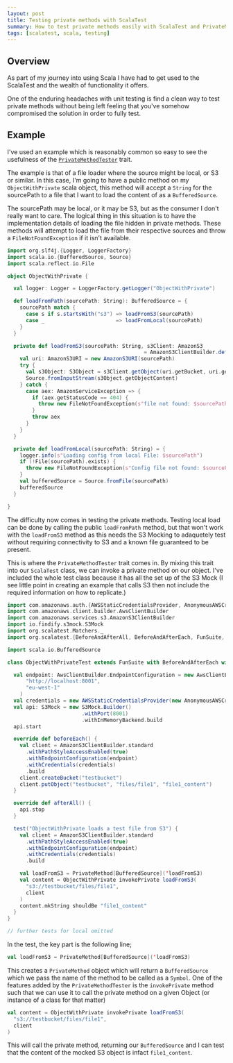 ```yaml
---
layout: post
title: Testing private methods with ScalaTest
summary: How to test private methods easily with ScalaTest and PrivateMethodTester
tags: [scalatest, scala, testing]
---
```


## Overview

As part of my journey into using Scala I have had to get used to the ScalaTest and the wealth of functionality it offers. 

One of the enduring headaches with unit testing is find a clean way to test private methods without being left feeling that you've somehow compromised the solution in order to fully test.



## Example
I've used an example which is reasonably common so easy to see the usefulness of the [`PrivateMethodTester`](http://doc.scalatest.org/3.0.1/#org.scalatest.PrivateMethodTester) trait. 

The example is that of a file loader where the source might be local, or S3 or similar. In this case, I'm going to have a public method on my `ObjectWithPrivate` scala object, this method will accept a `String` for the sourcePath to a file that I want to load the content of as a `BufferedSource`.

The sourcePath may be local, or it may be S3, but as the consumer I don't really want to care. The logical thing in this situation is to have the implementation details of loading the file hidden in private methods. These methods will attempt to load the file from their respective sources and throw a `FileNotFoundException` if it isn't available.


```scala
import org.slf4j.{Logger, LoggerFactory}
import scala.io.{BufferedSource, Source}
import scala.reflect.io.File

object ObjectWithPrivate {

  val logger: Logger = LoggerFactory.getLogger("ObjectWithPrivate")

  def loadFromPath(sourcePath: String): BufferedSource = {
    sourcePath match {
      case s if s.startsWith("s3") => loadFromS3(sourcePath)
      case _                       => loadFromLocal(sourcePath)
    }
  }

  private def loadFromS3(sourcePath: String, s3Client: AmazonS3 
                                            = AmazonS3ClientBuilder.defaultClient()): BufferedSource = {
    val uri: AmazonS3URI = new AmazonS3URI(sourcePath)
    try {
      val s3Object: S3Object = s3Client.getObject(uri.getBucket, uri.getKey)
      Source.fromInputStream(s3Object.getObjectContent)
    } catch {
      case aex: AmazonServiceException => {
        if (aex.getStatusCode == 404) {
          throw new FileNotFoundException(s"file not found: $sourcePath")
        }
        throw aex
      }
    }
  }

  private def loadFromLocal(sourcePath: String) = {
    logger.info(s"Loading config from local File: $sourcePath")
    if (!File(sourcePath).exists) {
      throw new FileNotFoundException(s"Config file not found: $sourcePath")
    }
    val bufferedSource = Source.fromFile(sourcePath)
    bufferedSource
  }

}
```

The difficulty now comes in testing the private methods. Testing local load can be done by calling the public `loadFromPath` method, but that won't work with the `loadFromS3` method as this needs the S3 Mocking to adaquetely test without requiring connectivity to S3 and a known file guaranteed to be present.

This is where the `PrivateMethodTester` trait comes in. By mixing this trait into our `ScalaTest` class, we can invoke a private method on our object. I've included the whole test class because it has all the set up of the S3 Mock (I see little point in creating an example that calls S3 then not include the required information on how to replicate.)

``` scala
import com.amazonaws.auth.{AWSStaticCredentialsProvider, AnonymousAWSCredentials}
import com.amazonaws.client.builder.AwsClientBuilder
import com.amazonaws.services.s3.AmazonS3ClientBuilder
import io.findify.s3mock.S3Mock
import org.scalatest.Matchers._
import org.scalatest.{BeforeAndAfterAll, BeforeAndAfterEach, FunSuite, PrivateMethodTester}

import scala.io.BufferedSource

class ObjectWithPrivateTest extends FunSuite with BeforeAndAfterEach with BeforeAndAfterAll with PrivateMethodTester {

  val endpoint: AwsClientBuilder.EndpointConfiguration = new AwsClientBuilder.EndpointConfiguration(
      "http://localhost:8001",
      "eu-west-1"
    )
  val credentials = new AWSStaticCredentialsProvider(new AnonymousAWSCredentials)
  val api: S3Mock = new S3Mock.Builder()
                        .withPort(8001)
                        .withInMemoryBackend.build
  api.start

  override def beforeEach() {
    val client = AmazonS3ClientBuilder.standard
      .withPathStyleAccessEnabled(true)
      .withEndpointConfiguration(endpoint)
      .withCredentials(credentials)
      .build
    client.createBucket("testbucket")
    client.putObject("testbucket", "files/file1", "file1_content")
  }

  override def afterAll() {
    api.stop
  }

  test("ObjectWithPrivate loads a test file from S3") {
    val client = AmazonS3ClientBuilder.standard
      .withPathStyleAccessEnabled(true)
      .withEndpointConfiguration(endpoint)
      .withCredentials(credentials)
      .build

    val loadFromS3 = PrivateMethod[BufferedSource]('loadFromS3)
    val content = ObjectWithPrivate invokePrivate loadFromS3(
      "s3://testbucket/files/file1",
      client
    )
    content.mkString shouldBe "file1_content"
  }
}

// further tests for local omitted

```

In the test, the key part is the following line;

```scala
val loadFromS3 = PrivateMethod[BufferedSource]('loadFromS3)
```

This creates a `PrivateMethod` object which will return a `BufferedSource` which we pass the name of the method to be called as a `Symbol`. One of the features added by the `PrivateMethodTester` is the `invokePrivate` method such that we can use it to call the private method on a given Object (or instance of a class for that matter)

```scala
val content = ObjectWithPrivate invokePrivate loadFromS3(
  "s3://testbucket/files/file1",
  client
)
```

This will call the private method, returning our `BufferedSource` and I can test that the content of the mocked S3 object is infact `file1_content`.